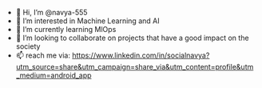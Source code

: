 - 👋 Hi, I’m @navya-555
- 👀 I’m interested in Machine Learning and AI
- 🌱 I’m currently learning MlOps
- 💞️ I’m looking to collaborate on projects that have a good impact on the society
- 📫 reach me via: https://www.linkedin.com/in/socialnavya?utm_source=share&utm_campaign=share_via&utm_content=profile&utm_medium=android_app


<!---
navya-555/navya-555 is a ✨ special ✨ repository because its `README.md` (this file) appears on your GitHub profile.
You can click the Preview link to take a look at your changes.
--->
